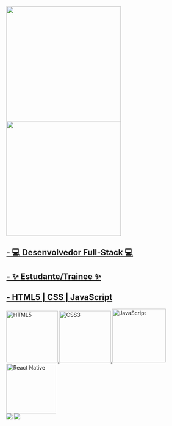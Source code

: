<table>
  <a href="https://github.com/Vnz-007">
  <img height="300em" src="https://github-readme-stats.vercel.app/api?username=Vnz-007&show_icons=true&theme=tokyonight&include_all_commits=true&count_private=true"/>
  <img height="300em" src="https://github-readme-stats.vercel.app/api/top-langs/?username=Vnz-007&layout=compact&langs_count=6&theme=tokyonight"/>


## - 💻 Desenvolvedor Full-Stack 💻
## - ✨ Estudante/Trainee ✨
## - HTML5 | CSS | JavaScript

<div>
  <img src="https://img.icons8.com/color/2x/html-5.png" width="135" alt="HTML5">
  <img src="https://img.icons8.com/color/2x/css3.png" width="135" alt="CSS3">
  <img src="https://static.vecteezy.com/system/resources/previews/027/127/560/non_2x/javascript-logo-javascript-icon-transparent-free-png.png" width="140" alt="JavaScript">
  <img src="https://upload.wikimedia.org/wikipedia/commons/thumb/a/a7/React-icon.svg/539px-React-icon.svg.png" width="130" alt="React Native">
</div>

<div> 
  <a href="https://www.instagram.com/_leehxd/" target="_blank"><img src="https://img.shields.io/badge/-Instagram-%23E4405F?style=for-the-badge&logo=instagram&logoColor=white" target="_blank"></a>
  <a href="https://www.linkedin.com/in/vinícius-loiola-bb8688341" target="_blank"><img src="https://img.shields.io/badge/-LinkedIn-%230077B5?style=for-the-badge&logo=linkedin&logoColor=white" target="_blank"></a> 
</div>
